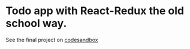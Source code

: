 # Todo app with React-Redux the old school way. 

See the final project on [codesandbox](https://codesandbox.io/p/github/Hazarre/redux_todo/main)
